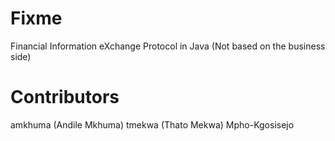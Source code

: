 # Fixme
Financial Information eXchange Protocol in Java (Not based on the business side)

# Contributors 
amkhuma (Andile Mkhuma)
tmekwa (Thato Mekwa)
Mpho-Kgosisejo
